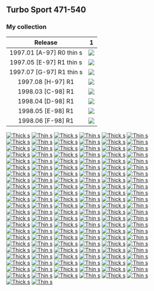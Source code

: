 ## Turbo Sport 471-540

### My collection

|         Release          |                                                          1                                                           |
|:------------------------:|:--------------------------------------------------------------------------------------------------------------------:|
| 1997.01 [A-97] R0 thin s | [<img src='thumbnails/outer/1997_01{A-97}[1]R0_thin_s/1.5.png'>](thumbnails/outer/1997_01{A-97}[1]R0_thin_s/1.5.png) |
| 1997.05 [E-97] R1 thin s | [<img src='thumbnails/outer/1997_05{E-97}[1]R1_thin_s/1.5.png'>](thumbnails/outer/1997_05{E-97}[1]R1_thin_s/1.5.png) |
| 1997.07 [G-97] R1 thin s | [<img src='thumbnails/outer/1997_07{G-97}[1]R1_thin_s/1.5.png'>](thumbnails/outer/1997_07{G-97}[1]R1_thin_s/1.5.png) |
|    1997.08 [H-97] R1     |        [<img src='thumbnails/outer/1997_08{H-97}[1]R1/1.5.png'>](thumbnails/outer/1997_08{H-97}[1]R1/1.5.png)        |
|    1998.03 [C-98] R1     |        [<img src='thumbnails/outer/1998_03{C-98}[1]R1/1.5.png'>](thumbnails/outer/1998_03{C-98}[1]R1/1.5.png)        |
|    1998.04 [D-98] R1     |        [<img src='thumbnails/outer/1998_04{D-98}[1]R1/1.5.png'>](thumbnails/outer/1998_04{D-98}[1]R1/1.5.png)        |
|    1998.05 [E-98] R1     |        [<img src='thumbnails/outer/1998_05{E-98}[1]R1/1.5.png'>](thumbnails/outer/1998_05{E-98}[1]R1/1.5.png)        |
|    1998.06 [F-98] R1     |        [<img src='thumbnails/outer/1998_06{F-98}[1]R1/1.5.png'>](thumbnails/outer/1998_06{F-98}[1]R1/1.5.png)        |

<span style="display: inline-block;">
	<a href='thumbnails/inner/471.thick_s.5.png' title='Thick s'><img src='thumbnails/inner/471.thick_s.5.png' alt='Thick s'></a>
	<a href='thumbnails/inner/471.thin_s.4.png' title='Thin s'><img src='thumbnails/inner/471.thin_s.4.png' alt='Thin s'></a>
</span>
<span style="display: inline-block;">
	<a href='thumbnails/inner/472.thick_s.4.png' title='Thick s'><img src='thumbnails/inner/472.thick_s.4.png' alt='Thick s'></a>
	<a href='thumbnails/inner/472.thin_s.4.png' title='Thin s'><img src='thumbnails/inner/472.thin_s.4.png' alt='Thin s'></a>
</span>
<span style="display: inline-block;">
	<a href='thumbnails/inner/473.thick_s.4.png' title='Thick s'><img src='thumbnails/inner/473.thick_s.4.png' alt='Thick s'></a>
	<a href='thumbnails/inner/473.thin_s.5.png' title='Thin s'><img src='thumbnails/inner/473.thin_s.5.png' alt='Thin s'></a>
</span>
<span style="display: inline-block;">
	<a href='thumbnails/inner/474.thick_s.4.png' title='Thick s'><img src='thumbnails/inner/474.thick_s.4.png' alt='Thick s'></a>
	<a href='thumbnails/inner/474.thin_s.5.png' title='Thin s'><img src='thumbnails/inner/474.thin_s.5.png' alt='Thin s'></a>
</span>
<span style="display: inline-block;">
	<a href='thumbnails/inner/475.thick_s.5.png' title='Thick s'><img src='thumbnails/inner/475.thick_s.5.png' alt='Thick s'></a>
	<a href='thumbnails/inner/475.thin_s.5.png' title='Thin s'><img src='thumbnails/inner/475.thin_s.5.png' alt='Thin s'></a>
</span>
<span style="display: inline-block;">
	<a href='/collection/gum_wrappers/kent/turbo//missed.png' title='Thick s'><img src='/collection/gum_wrappers/kent/turbo//missed.png' alt='Thick s'></a>
	<a href='thumbnails/inner/476.thin_s.5.png' title='Thin s'><img src='thumbnails/inner/476.thin_s.5.png' alt='Thin s'></a>
</span>
<span style="display: inline-block;">
	<a href='thumbnails/inner/477.thick_s.5.png' title='Thick s'><img src='thumbnails/inner/477.thick_s.5.png' alt='Thick s'></a>
	<a href='thumbnails/inner/477.thin_s.5.png' title='Thin s'><img src='thumbnails/inner/477.thin_s.5.png' alt='Thin s'></a>
</span>
<span style="display: inline-block;">
	<a href='thumbnails/inner/478.thick_s.4.png' title='Thick s'><img src='thumbnails/inner/478.thick_s.4.png' alt='Thick s'></a>
	<a href='thumbnails/inner/478.thin_s.4.png' title='Thin s'><img src='thumbnails/inner/478.thin_s.4.png' alt='Thin s'></a>
</span>
<span style="display: inline-block;">
	<a href='thumbnails/inner/479.thick_s.4.png' title='Thick s'><img src='thumbnails/inner/479.thick_s.4.png' alt='Thick s'></a>
	<a href='thumbnails/inner/479.thin_s.5.png' title='Thin s'><img src='thumbnails/inner/479.thin_s.5.png' alt='Thin s'></a>
</span>
<span style="display: inline-block;">
	<a href='thumbnails/inner/480.thick_s.4.png' title='Thick s'><img src='thumbnails/inner/480.thick_s.4.png' alt='Thick s'></a>
	<a href='thumbnails/inner/480.thin_s.5.png' title='Thin s'><img src='thumbnails/inner/480.thin_s.5.png' alt='Thin s'></a>
</span>
<span style="display: inline-block;">
	<a href='thumbnails/inner/481.thick_s.4.png' title='Thick s'><img src='thumbnails/inner/481.thick_s.4.png' alt='Thick s'></a>
	<a href='thumbnails/inner/481.thin_s.5.png' title='Thin s'><img src='thumbnails/inner/481.thin_s.5.png' alt='Thin s'></a>
</span>
<span style="display: inline-block;">
	<a href='thumbnails/inner/482.thick_s.5.png' title='Thick s'><img src='thumbnails/inner/482.thick_s.5.png' alt='Thick s'></a>
	<a href='thumbnails/inner/482.thin_s.5.png' title='Thin s'><img src='thumbnails/inner/482.thin_s.5.png' alt='Thin s'></a>
</span>
<span style="display: inline-block;">
	<a href='thumbnails/inner/483.thick_s.5.png' title='Thick s'><img src='thumbnails/inner/483.thick_s.5.png' alt='Thick s'></a>
	<a href='thumbnails/inner/483.thin_s.5.png' title='Thin s'><img src='thumbnails/inner/483.thin_s.5.png' alt='Thin s'></a>
</span>
<span style="display: inline-block;">
	<a href='thumbnails/inner/484.thick_s.5.png' title='Thick s'><img src='thumbnails/inner/484.thick_s.5.png' alt='Thick s'></a>
	<a href='thumbnails/inner/484.thin_s.4.png' title='Thin s'><img src='thumbnails/inner/484.thin_s.4.png' alt='Thin s'></a>
</span>
<span style="display: inline-block;">
	<a href='thumbnails/inner/485.thick_s.5.png' title='Thick s'><img src='thumbnails/inner/485.thick_s.5.png' alt='Thick s'></a>
	<a href='thumbnails/inner/485.thin_s.5.png' title='Thin s'><img src='thumbnails/inner/485.thin_s.5.png' alt='Thin s'></a>
</span>
<span style="display: inline-block;">
	<a href='thumbnails/inner/486.thick_s.4.png' title='Thick s'><img src='thumbnails/inner/486.thick_s.4.png' alt='Thick s'></a>
	<a href='thumbnails/inner/486.thin_s.5.png' title='Thin s'><img src='thumbnails/inner/486.thin_s.5.png' alt='Thin s'></a>
</span>
<span style="display: inline-block;">
	<a href='thumbnails/inner/487.thick_s.4.png' title='Thick s'><img src='thumbnails/inner/487.thick_s.4.png' alt='Thick s'></a>
	<a href='thumbnails/inner/487.thin_s.5.png' title='Thin s'><img src='thumbnails/inner/487.thin_s.5.png' alt='Thin s'></a>
</span>
<span style="display: inline-block;">
	<a href='thumbnails/inner/488.thick_s.5.png' title='Thick s'><img src='thumbnails/inner/488.thick_s.5.png' alt='Thick s'></a>
	<a href='thumbnails/inner/488.thin_s.5.png' title='Thin s'><img src='thumbnails/inner/488.thin_s.5.png' alt='Thin s'></a>
</span>
<span style="display: inline-block;">
	<a href='thumbnails/inner/489.thick_s.5.png' title='Thick s'><img src='thumbnails/inner/489.thick_s.5.png' alt='Thick s'></a>
	<a href='thumbnails/inner/489.thin_s.5.png' title='Thin s'><img src='thumbnails/inner/489.thin_s.5.png' alt='Thin s'></a>
</span>
<span style="display: inline-block;">
	<a href='thumbnails/inner/490.thick_s.5.png' title='Thick s'><img src='thumbnails/inner/490.thick_s.5.png' alt='Thick s'></a>
	<a href='thumbnails/inner/490.thin_s.5.png' title='Thin s'><img src='thumbnails/inner/490.thin_s.5.png' alt='Thin s'></a>
</span>
<span style="display: inline-block;">
	<a href='thumbnails/inner/491.thick_s.5.png' title='Thick s'><img src='thumbnails/inner/491.thick_s.5.png' alt='Thick s'></a>
	<a href='thumbnails/inner/491.thin_s.4.png' title='Thin s'><img src='thumbnails/inner/491.thin_s.4.png' alt='Thin s'></a>
</span>
<span style="display: inline-block;">
	<a href='thumbnails/inner/492.thick_s.5.png' title='Thick s'><img src='thumbnails/inner/492.thick_s.5.png' alt='Thick s'></a>
	<a href='thumbnails/inner/492.thin_s.5.png' title='Thin s'><img src='thumbnails/inner/492.thin_s.5.png' alt='Thin s'></a>
</span>
<span style="display: inline-block;">
	<a href='thumbnails/inner/493.thick_s.4.png' title='Thick s'><img src='thumbnails/inner/493.thick_s.4.png' alt='Thick s'></a>
	<a href='thumbnails/inner/493.thin_s.5.png' title='Thin s'><img src='thumbnails/inner/493.thin_s.5.png' alt='Thin s'></a>
</span>
<span style="display: inline-block;">
	<a href='thumbnails/inner/494.thick_s.5.png' title='Thick s'><img src='thumbnails/inner/494.thick_s.5.png' alt='Thick s'></a>
	<a href='thumbnails/inner/494.thin_s.5.png' title='Thin s'><img src='thumbnails/inner/494.thin_s.5.png' alt='Thin s'></a>
</span>
<span style="display: inline-block;">
	<a href='thumbnails/inner/495.thick_s.4.png' title='Thick s'><img src='thumbnails/inner/495.thick_s.4.png' alt='Thick s'></a>
	<a href='thumbnails/inner/495.thin_s.5.png' title='Thin s'><img src='thumbnails/inner/495.thin_s.5.png' alt='Thin s'></a>
</span>
<span style="display: inline-block;">
	<a href='thumbnails/inner/496.thick_s.5.png' title='Thick s'><img src='thumbnails/inner/496.thick_s.5.png' alt='Thick s'></a>
	<a href='thumbnails/inner/496.thin_s.5.png' title='Thin s'><img src='thumbnails/inner/496.thin_s.5.png' alt='Thin s'></a>
</span>
<span style="display: inline-block;">
	<a href='/collection/gum_wrappers/kent/turbo//missed.png' title='Thick s'><img src='/collection/gum_wrappers/kent/turbo//missed.png' alt='Thick s'></a>
	<a href='thumbnails/inner/497.thin_s.5.png' title='Thin s'><img src='thumbnails/inner/497.thin_s.5.png' alt='Thin s'></a>
</span>
<span style="display: inline-block;">
	<a href='thumbnails/inner/498.thick_s.5.png' title='Thick s'><img src='thumbnails/inner/498.thick_s.5.png' alt='Thick s'></a>
	<a href='thumbnails/inner/498.thin_s.5.png' title='Thin s'><img src='thumbnails/inner/498.thin_s.5.png' alt='Thin s'></a>
</span>
<span style="display: inline-block;">
	<a href='thumbnails/inner/499.thick_s.4.png' title='Thick s'><img src='thumbnails/inner/499.thick_s.4.png' alt='Thick s'></a>
	<a href='thumbnails/inner/499.thin_s.5.png' title='Thin s'><img src='thumbnails/inner/499.thin_s.5.png' alt='Thin s'></a>
</span>
<span style="display: inline-block;">
	<a href='thumbnails/inner/500.thick_s.5.png' title='Thick s'><img src='thumbnails/inner/500.thick_s.5.png' alt='Thick s'></a>
	<a href='thumbnails/inner/500.thin_s.5.png' title='Thin s'><img src='thumbnails/inner/500.thin_s.5.png' alt='Thin s'></a>
</span>
<span style="display: inline-block;">
	<a href='thumbnails/inner/501.thick_s.5.png' title='Thick s'><img src='thumbnails/inner/501.thick_s.5.png' alt='Thick s'></a>
	<a href='thumbnails/inner/501.thin_s.4.png' title='Thin s'><img src='thumbnails/inner/501.thin_s.4.png' alt='Thin s'></a>
</span>
<span style="display: inline-block;">
	<a href='thumbnails/inner/502.thick_s.5.png' title='Thick s'><img src='thumbnails/inner/502.thick_s.5.png' alt='Thick s'></a>
	<a href='thumbnails/inner/502.thin_s.5.png' title='Thin s'><img src='thumbnails/inner/502.thin_s.5.png' alt='Thin s'></a>
</span>
<span style="display: inline-block;">
	<a href='thumbnails/inner/503.thick_s.5.png' title='Thick s'><img src='thumbnails/inner/503.thick_s.5.png' alt='Thick s'></a>
	<a href='thumbnails/inner/503.thin_s.5.png' title='Thin s'><img src='thumbnails/inner/503.thin_s.5.png' alt='Thin s'></a>
</span>
<span style="display: inline-block;">
	<a href='thumbnails/inner/504.thick_s.5.png' title='Thick s'><img src='thumbnails/inner/504.thick_s.5.png' alt='Thick s'></a>
	<a href='thumbnails/inner/504.thin_s.5.png' title='Thin s'><img src='thumbnails/inner/504.thin_s.5.png' alt='Thin s'></a>
</span>
<span style="display: inline-block;">
	<a href='thumbnails/inner/505.thick_s.5.png' title='Thick s'><img src='thumbnails/inner/505.thick_s.5.png' alt='Thick s'></a>
	<a href='thumbnails/inner/505.thin_s.5.png' title='Thin s'><img src='thumbnails/inner/505.thin_s.5.png' alt='Thin s'></a>
</span>
<span style="display: inline-block;">
	<a href='thumbnails/inner/506.thick_s.5.png' title='Thick s'><img src='thumbnails/inner/506.thick_s.5.png' alt='Thick s'></a>
	<a href='thumbnails/inner/506.thin_s.4.png' title='Thin s'><img src='thumbnails/inner/506.thin_s.4.png' alt='Thin s'></a>
</span>
<span style="display: inline-block;">
	<a href='thumbnails/inner/507.thick_s.5.png' title='Thick s'><img src='thumbnails/inner/507.thick_s.5.png' alt='Thick s'></a>
	<a href='thumbnails/inner/507.thin_s.4.png' title='Thin s'><img src='thumbnails/inner/507.thin_s.4.png' alt='Thin s'></a>
</span>
<span style="display: inline-block;">
	<a href='/collection/gum_wrappers/kent/turbo//missed.png' title='Thick s'><img src='/collection/gum_wrappers/kent/turbo//missed.png' alt='Thick s'></a>
	<a href='thumbnails/inner/508.thin_s.5.png' title='Thin s'><img src='thumbnails/inner/508.thin_s.5.png' alt='Thin s'></a>
</span>
<span style="display: inline-block;">
	<a href='thumbnails/inner/509.thick_s.5.png' title='Thick s'><img src='thumbnails/inner/509.thick_s.5.png' alt='Thick s'></a>
	<a href='thumbnails/inner/509.thin_s.5.png' title='Thin s'><img src='thumbnails/inner/509.thin_s.5.png' alt='Thin s'></a>
</span>
<span style="display: inline-block;">
	<a href='thumbnails/inner/510.thick_s.5.png' title='Thick s'><img src='thumbnails/inner/510.thick_s.5.png' alt='Thick s'></a>
	<a href='thumbnails/inner/510.thin_s.5.png' title='Thin s'><img src='thumbnails/inner/510.thin_s.5.png' alt='Thin s'></a>
</span>
<span style="display: inline-block;">
	<a href='thumbnails/inner/511.thick_s.5.png' title='Thick s'><img src='thumbnails/inner/511.thick_s.5.png' alt='Thick s'></a>
	<a href='thumbnails/inner/511.thin_s.5.png' title='Thin s'><img src='thumbnails/inner/511.thin_s.5.png' alt='Thin s'></a>
</span>
<span style="display: inline-block;">
	<a href='thumbnails/inner/512.thick_s.5.png' title='Thick s'><img src='thumbnails/inner/512.thick_s.5.png' alt='Thick s'></a>
	<a href='thumbnails/inner/512.thin_s.5.png' title='Thin s'><img src='thumbnails/inner/512.thin_s.5.png' alt='Thin s'></a>
</span>
<span style="display: inline-block;">
	<a href='thumbnails/inner/513.thick_s.4.png' title='Thick s'><img src='thumbnails/inner/513.thick_s.4.png' alt='Thick s'></a>
	<a href='thumbnails/inner/513.thin_s.5.png' title='Thin s'><img src='thumbnails/inner/513.thin_s.5.png' alt='Thin s'></a>
</span>
<span style="display: inline-block;">
	<a href='thumbnails/inner/514.thick_s.5.png' title='Thick s'><img src='thumbnails/inner/514.thick_s.5.png' alt='Thick s'></a>
	<a href='thumbnails/inner/514.thin_s.5.png' title='Thin s'><img src='thumbnails/inner/514.thin_s.5.png' alt='Thin s'></a>
</span>
<span style="display: inline-block;">
	<a href='thumbnails/inner/515.thick_s.5.png' title='Thick s'><img src='thumbnails/inner/515.thick_s.5.png' alt='Thick s'></a>
	<a href='thumbnails/inner/515.thin_s.5.png' title='Thin s'><img src='thumbnails/inner/515.thin_s.5.png' alt='Thin s'></a>
</span>
<span style="display: inline-block;">
	<a href='thumbnails/inner/516.thick_s.5.png' title='Thick s'><img src='thumbnails/inner/516.thick_s.5.png' alt='Thick s'></a>
	<a href='thumbnails/inner/516.thin_s.5.png' title='Thin s'><img src='thumbnails/inner/516.thin_s.5.png' alt='Thin s'></a>
</span>
<span style="display: inline-block;">
	<a href='thumbnails/inner/517.thick_s.5.png' title='Thick s'><img src='thumbnails/inner/517.thick_s.5.png' alt='Thick s'></a>
	<a href='thumbnails/inner/517.thin_s.5.png' title='Thin s'><img src='thumbnails/inner/517.thin_s.5.png' alt='Thin s'></a>
</span>
<span style="display: inline-block;">
	<a href='thumbnails/inner/518.thick_s.5.png' title='Thick s'><img src='thumbnails/inner/518.thick_s.5.png' alt='Thick s'></a>
	<a href='thumbnails/inner/518.thin_s.4.png' title='Thin s'><img src='thumbnails/inner/518.thin_s.4.png' alt='Thin s'></a>
</span>
<span style="display: inline-block;">
	<a href='thumbnails/inner/519.thick_s.5.png' title='Thick s'><img src='thumbnails/inner/519.thick_s.5.png' alt='Thick s'></a>
	<a href='thumbnails/inner/519.thin_s.4.png' title='Thin s'><img src='thumbnails/inner/519.thin_s.4.png' alt='Thin s'></a>
</span>
<span style="display: inline-block;">
	<a href='thumbnails/inner/520.thick_s.5.png' title='Thick s'><img src='thumbnails/inner/520.thick_s.5.png' alt='Thick s'></a>
	<a href='thumbnails/inner/520.thin_s.5.png' title='Thin s'><img src='thumbnails/inner/520.thin_s.5.png' alt='Thin s'></a>
</span>
<span style="display: inline-block;">
	<a href='/collection/gum_wrappers/kent/turbo//missed.png' title='Thick s'><img src='/collection/gum_wrappers/kent/turbo//missed.png' alt='Thick s'></a>
	<a href='thumbnails/inner/521.thin_s.5.png' title='Thin s'><img src='thumbnails/inner/521.thin_s.5.png' alt='Thin s'></a>
</span>
<span style="display: inline-block;">
	<a href='thumbnails/inner/522.thick_s.5.png' title='Thick s'><img src='thumbnails/inner/522.thick_s.5.png' alt='Thick s'></a>
	<a href='thumbnails/inner/522.thin_s.5.png' title='Thin s'><img src='thumbnails/inner/522.thin_s.5.png' alt='Thin s'></a>
</span>
<span style="display: inline-block;">
	<a href='thumbnails/inner/523.thick_s.5.png' title='Thick s'><img src='thumbnails/inner/523.thick_s.5.png' alt='Thick s'></a>
	<a href='thumbnails/inner/523.thin_s.5.png' title='Thin s'><img src='thumbnails/inner/523.thin_s.5.png' alt='Thin s'></a>
</span>
<span style="display: inline-block;">
	<a href='thumbnails/inner/524.thick_s.5.png' title='Thick s'><img src='thumbnails/inner/524.thick_s.5.png' alt='Thick s'></a>
	<a href='thumbnails/inner/524.thin_s.5.png' title='Thin s'><img src='thumbnails/inner/524.thin_s.5.png' alt='Thin s'></a>
</span>
<span style="display: inline-block;">
	<a href='thumbnails/inner/525.thick_s.5.png' title='Thick s'><img src='thumbnails/inner/525.thick_s.5.png' alt='Thick s'></a>
	<a href='thumbnails/inner/525.thin_s.5.png' title='Thin s'><img src='thumbnails/inner/525.thin_s.5.png' alt='Thin s'></a>
</span>
<span style="display: inline-block;">
	<a href='thumbnails/inner/526.thick_s.5.png' title='Thick s'><img src='thumbnails/inner/526.thick_s.5.png' alt='Thick s'></a>
	<a href='thumbnails/inner/526.thin_s.5.png' title='Thin s'><img src='thumbnails/inner/526.thin_s.5.png' alt='Thin s'></a>
</span>
<span style="display: inline-block;">
	<a href='thumbnails/inner/527.thick_s.5.png' title='Thick s'><img src='thumbnails/inner/527.thick_s.5.png' alt='Thick s'></a>
	<a href='thumbnails/inner/527.thin_s.5.png' title='Thin s'><img src='thumbnails/inner/527.thin_s.5.png' alt='Thin s'></a>
</span>
<span style="display: inline-block;">
	<a href='thumbnails/inner/528.thick_s.5.png' title='Thick s'><img src='thumbnails/inner/528.thick_s.5.png' alt='Thick s'></a>
	<a href='thumbnails/inner/528.thin_s.5.png' title='Thin s'><img src='thumbnails/inner/528.thin_s.5.png' alt='Thin s'></a>
</span>
<span style="display: inline-block;">
	<a href='thumbnails/inner/529.thick_s.4.png' title='Thick s'><img src='thumbnails/inner/529.thick_s.4.png' alt='Thick s'></a>
	<a href='thumbnails/inner/529.thin_s.5.png' title='Thin s'><img src='thumbnails/inner/529.thin_s.5.png' alt='Thin s'></a>
</span>
<span style="display: inline-block;">
	<a href='thumbnails/inner/530.thick_s.5.png' title='Thick s'><img src='thumbnails/inner/530.thick_s.5.png' alt='Thick s'></a>
	<a href='thumbnails/inner/530.thin_s.5.png' title='Thin s'><img src='thumbnails/inner/530.thin_s.5.png' alt='Thin s'></a>
</span>
<span style="display: inline-block;">
	<a href='thumbnails/inner/531.thick_s.4.png' title='Thick s'><img src='thumbnails/inner/531.thick_s.4.png' alt='Thick s'></a>
	<a href='thumbnails/inner/531.thin_s.5.png' title='Thin s'><img src='thumbnails/inner/531.thin_s.5.png' alt='Thin s'></a>
</span>
<span style="display: inline-block;">
	<a href='/collection/gum_wrappers/kent/turbo//missed.png' title='Thick s'><img src='/collection/gum_wrappers/kent/turbo//missed.png' alt='Thick s'></a>
	<a href='thumbnails/inner/532.thin_s.5.png' title='Thin s'><img src='thumbnails/inner/532.thin_s.5.png' alt='Thin s'></a>
</span>
<span style="display: inline-block;">
	<a href='thumbnails/inner/533.thick_s.5.png' title='Thick s'><img src='thumbnails/inner/533.thick_s.5.png' alt='Thick s'></a>
	<a href='thumbnails/inner/533.thin_s.5.png' title='Thin s'><img src='thumbnails/inner/533.thin_s.5.png' alt='Thin s'></a>
</span>
<span style="display: inline-block;">
	<a href='thumbnails/inner/534.thick_s.5.png' title='Thick s'><img src='thumbnails/inner/534.thick_s.5.png' alt='Thick s'></a>
	<a href='thumbnails/inner/534.thin_s.5.png' title='Thin s'><img src='thumbnails/inner/534.thin_s.5.png' alt='Thin s'></a>
</span>
<span style="display: inline-block;">
	<a href='thumbnails/inner/535.thick_s.5.png' title='Thick s'><img src='thumbnails/inner/535.thick_s.5.png' alt='Thick s'></a>
	<a href='thumbnails/inner/535.thin_s.5.png' title='Thin s'><img src='thumbnails/inner/535.thin_s.5.png' alt='Thin s'></a>
</span>
<span style="display: inline-block;">
	<a href='thumbnails/inner/536.thick_s.4.png' title='Thick s'><img src='thumbnails/inner/536.thick_s.4.png' alt='Thick s'></a>
	<a href='thumbnails/inner/536.thin_s.4.png' title='Thin s'><img src='thumbnails/inner/536.thin_s.4.png' alt='Thin s'></a>
</span>
<span style="display: inline-block;">
	<a href='thumbnails/inner/537.thick_s.4.png' title='Thick s'><img src='thumbnails/inner/537.thick_s.4.png' alt='Thick s'></a>
	<a href='thumbnails/inner/537.thin_s.5.png' title='Thin s'><img src='thumbnails/inner/537.thin_s.5.png' alt='Thin s'></a>
</span>
<span style="display: inline-block;">
	<a href='thumbnails/inner/538.thick_s.5.png' title='Thick s'><img src='thumbnails/inner/538.thick_s.5.png' alt='Thick s'></a>
	<a href='thumbnails/inner/538.thin_s.5.png' title='Thin s'><img src='thumbnails/inner/538.thin_s.5.png' alt='Thin s'></a>
</span>
<span style="display: inline-block;">
	<a href='thumbnails/inner/539.thick_s.3.png' title='Thick s'><img src='thumbnails/inner/539.thick_s.3.png' alt='Thick s'></a>
	<a href='thumbnails/inner/539.thin_s.5.png' title='Thin s'><img src='thumbnails/inner/539.thin_s.5.png' alt='Thin s'></a>
</span>
<span style="display: inline-block;">
	<a href='thumbnails/inner/540.thick_s.5.png' title='Thick s'><img src='thumbnails/inner/540.thick_s.5.png' alt='Thick s'></a>
	<a href='thumbnails/inner/540.thin_s.5.png' title='Thin s'><img src='thumbnails/inner/540.thin_s.5.png' alt='Thin s'></a>
</span>

